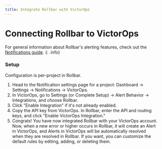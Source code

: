 ```yaml
---
title: Integrate Rollbar with VictorOps
---
```


# Connecting Rollbar to VictorOps

For general information about Rollbar's alerting features, check out the [Notifications guide](../notifications/). 
{: .info}

### Setup

Configuration is per-project in Rollbar.

1.  Head to the Notification settings page for a project: Dashboard -> Settings -> Notifications -> VictorOps.
2. 	In VictorOps, go to Settings (or Complete Setup) -> Alert Behavior -> Integrations, and choose Rollbar.
3.	Click "Enable Integration" if it's not already enabled.
4.  Copy the API key from VictorOps. In Rollbar, enter the API and routing keys, and click "Enable VictorOps Integration."
5.  Congrats! You have now integrated Rollbar with your VictorOps
    account. Now, when a new error or higher occurs in Rollbar, it will create an Alert in VictorOps, and
    Alerts in VictorOps will be automatically resolved when they are resolved in Rollbar. If you want, you can customize the default
    rules by editing, adding, or deleting them.
